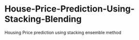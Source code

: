 # House-Price-Prediction-Using-Stacking-Blending
Housing Price prediction using stacking ensemble method
